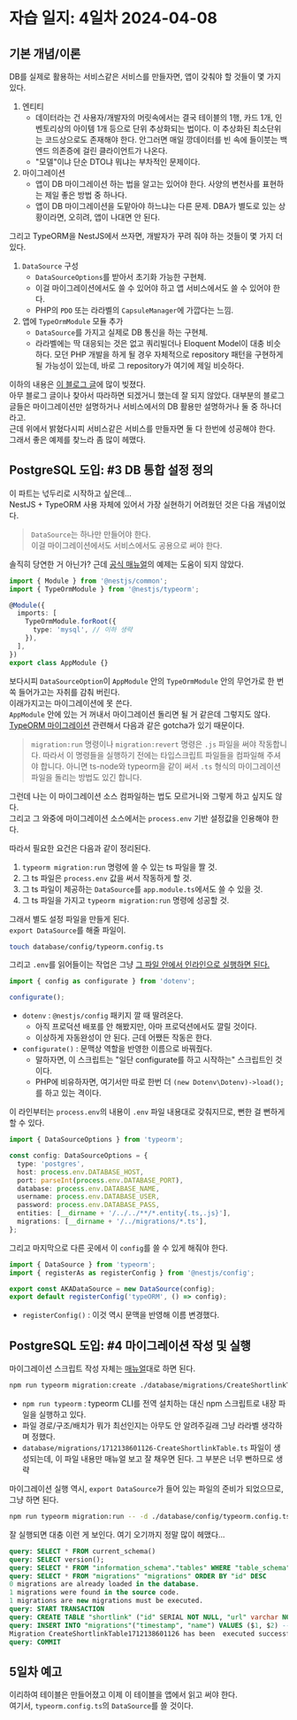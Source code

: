 # 자습 일지: 4일차 2024-04-08

## 기본 개념/이론

DB를 실제로 활용하는 서비스같은 서비스를 만들자면, 앱이 갖춰야 할 것들이 몇 가지 있다.

1. 엔티티
   * 데이터라는 건 사용자/개발자의 머릿속에서는 결국 테이블의 1행, 카드 1개, 인벤토리상의 아이템 1개 등으로 단위 추상화되는 법이다. 이 추상화된 최소단위는 코드상으로도 존재해야 한다. 안그러면 매일 깡데이터를 빈 속에 들이붓는 백엔드 의존증에 걸린 클라이언트가 나온다.
   * "모델"이냐 단순 DTO냐 뭐냐는 부차적인 문제이다.
2. 마이그레이션
   * 앱이 DB 마이그레이션 하는 법을 알고는 있어야 한다. 사양의 변천사를 표현하는 제일 좋은 방법 중 하나다.
   * 앱이 DB 마이그레이션을 도맡아야 하느냐는 다른 문제. DBA가 별도로 있는 상황이라면, 오히려, 앱이 나대면 안 된다.

그리고 TypeORM을 NestJS에서 쓰자면, 개발자가 꾸려 줘야 하는 것들이 몇 가지 더 있다.

1. `DataSource` 구성
   * `DataSourceOptions`를 받아서 초기화 가능한 구현체.
   * 이걸 마이그레이션에서도 쓸 수 있어야 하고 앱 서비스에서도 쓸 수 있어야 한다.
   * PHP의 `PDO` 또는 라라벨의 `CapsuleManager`에 가깝다는 느낌.
2. 앱에 `TypeOrmModule` 모듈 추가
   * `DataSource`를 가지고 실제로 DB 통신을 하는 구현체.
   * 라라벨에는 딱 대응되는 것은 없고 쿼리빌더나 Eloquent Model이 대충 비슷하다. 모던 PHP 개발을 하게 될 경우 자체적으로 repository 패턴을 구현하게 될 가능성이 있는데, 바로 그 repository가 여기에 제일 비슷하다.

이하의 내용은 [이 블로그 글](https://dev.to/amirfakour/using-typeorm-migration-in-nestjs-with-postgres-database-3c75)에 많이 빚졌다.  
아무 블로그 글이나 찾아서 따라하면 되겠거니 했는데 잘 되지 않았다. 대부분의 블로그 글들은 마이그레이션만 설명하거나 서비스에서의 DB 활용만 설명하거나 둘 중 하나더라고.  
근데 위에서 밝혔다시피 서비스같은 서비스를 만들자면 둘 다 한번에 성공해야 한다.  
그래서 좋은 예제를 찾느라 좀 많이 헤맸다.

## PostgreSQL 도입: #3 DB 통합 설정 정의

이 파트는 넋두리로 시작하고 싶은데...  
NestJS + TypeORM 사용 자체에 있어서 가장 실현하기 어려웠던 것은 다음 개념이었다.

> `DataSource`는 하나만 만들어야 한다.  
> 이걸 마이그레이션에서도 서비스에서도 공용으로 써야 한다.

솔직히 당연한 거 아닌가? 근데 [공식 매뉴얼](https://docs.nestjs.com/techniques/database#typeorm-integration)의 예제는 도움이 되지 않았다.

```ts
import { Module } from '@nestjs/common';
import { TypeOrmModule } from '@nestjs/typeorm';

@Module({
  imports: [
    TypeOrmModule.forRoot({
      type: 'mysql', // 이하 생략
    }),
  ],
})
export class AppModule {}
```

보다시피 `DataSourceOption`이 `AppModule` 안의 `TypeOrmModule` 안의 무언가로 한 번 쏙 들어가고는 자취를 감춰 버린다.  
이래가지고는 마이그레이션에 못 쓴다.  
`AppModule` 안에 있는 거 꺼내서 마이그레이션 돌리면 될 거 같은데 그렇지도 않다.  
[TypeORM 마이그레이션](https://typeorm.io/migrations#running-and-reverting-migrations) 관련해서 다음과 같은 gotcha가 있기 때문이다.

> `migration:run` 명령이나 `migration:revert` 명령은 `.js` 파일을 써야 작동합니다. 따라서 이 명령들을 실행하기 전에는 타입스크립트 파일들을 컴파일해 주셔야 합니다. 아니면 ts-node와 typeorm을 같이 써서 `.ts` 형식의 마이그레이션 파일을 돌리는 방법도 있긴 합니다.

그런데 나는 이 마이그레이션 소스 컴파일하는 법도 모르거니와 그렇게 하고 싶지도 않다.  
그리고 그 와중에 마이그레이션 소스에서는 `process.env` 기반 설정값을 인용해야 한다.

따라서 필요한 요건은 다음과 같이 정리된다.

1. `typeorm migration:run` 명령에 쓸 수 있는 ts 파일을 짤 것.
2. 그 ts 파일은 `process.env` 값을 써서 작동하게 할 것.
3. 그 ts 파일이 제공하는 `DataSource`를 `app.module.ts`에서도 쓸 수 있을 것.
4. 그 ts 파일을 가지고 `typeorm migration:run` 명령에 성공할 것.

그래서 별도 설정 파일을 만들게 된다.  
`export DataSource`를 해줄 파일이.

```sh
touch database/config/typeorm.config.ts
```

그리고 `.env`를 읽어들이는 작업은 그냥 [그 파일 안에서 인라인으로 실행하면 된다.](https://velog.io/@moongyu1/Nest.js-TypeORM-production-데이터베이스-migration하기)

```ts
import { config as configurate } from 'dotenv';

configurate();
```

* `dotenv` : `@nestjs/config` 패키지 깔 때 딸려온다.
  * 아직 프로덕션 배포를 안 해봤지만, 아마 프로덕션에서도 깔릴 것이다.
  * 이상하게 자동완성이 안 된다. 근데 어쨌든 작동은 한다.
* `configurate()` : 문맥상 역할을 반영한 이름으로 바꿔줬다.
  * 말하자면, 이 스크립트는 "일단 configurate를 하고 시작하는" 스크립트인 것이다.
  * PHP에 비유하자면, 여기서만 따로 한번 더 `(new Dotenv\Dotenv)->load();`를 하고 있는 격이다.

이 라인부터는 `process.env`의 내용이 `.env` 파일 내용대로 갖춰지므로, 뻔한 걸 뻔하게 할 수 있다.

```ts
import { DataSourceOptions } from 'typeorm';

const config: DataSourceOptions = {
  type: 'postgres',
  host: process.env.DATABASE_HOST,
  port: parseInt(process.env.DATABASE_PORT),
  database: process.env.DATABASE_NAME,
  username: process.env.DATABASE_USER,
  password: process.env.DATABASE_PASS,
  entities: [__dirname + '/../../**/*.entity{.ts,.js}'],
  migrations: [__dirname + '/../migrations/*.ts'],
};
```

그리고 마지막으로 다른 곳에서 이 `config`를 쓸 수 있게 해줘야 한다.

```ts
import { DataSource } from 'typeorm';
import { registerAs as registerConfig } from '@nestjs/config';

export const AKADataSource = new DataSource(config);
export default registerConfig('typeORM', () => config);
```

* `registerConfig()` : 이것 역시 문맥을 반영해 이름 변경했다.

## PostgreSQL 도입: #4 마이그레이션 작성 및 실행

마이그레이션 스크립트 작성 자체는 [매뉴얼](https://typeorm.io/migrations#creating-a-new-migration)대로 하면 된다.

```sh
npm run typeorm migration:create ./database/migrations/CreateShortlinkTable
```

* `npm run typeorm` : typeorm CLI를 전역 설치하는 대신 npm 스크립트로 내장 파일을 실행하고 있다.
* 파일 경로/구조/배치가 뭐가 최선인지는 아무도 안 알려주길래 그냥 라라벨 생각하며 정했다.
* `database/migrations/1712138601126-CreateShortlinkTable.ts` 파일이 생성되는데, 이 파일 내용만 매뉴얼 보고 잘 채우면 된다. 그 부분은 너무 뻔하므로 생략

마이그레이션 실행 역시, `export DataSource`가 들어 있는 파일의 준비가 되었으므로, 그냥 하면 된다.

```sh
npm run typeorm migration:run -- -d ./database/config/typeorm.config.ts
```

잘 실행되면 대충 이런 게 보인다. 여기 오기까지 정말 많이 헤맸다...

```sql
query: SELECT * FROM current_schema()
query: SELECT version();
query: SELECT * FROM "information_schema"."tables" WHERE "table_schema" = 'public' AND "table_name" = 'migrations'
query: SELECT * FROM "migrations" "migrations" ORDER BY "id" DESC
0 migrations are already loaded in the database.
1 migrations were found in the source code.
1 migrations are new migrations must be executed.
query: START TRANSACTION
query: CREATE TABLE "shortlink" ("id" SERIAL NOT NULL, "url" varchar NOT NULL, "code" varchar NOT NULL, "update_token" varchar NOT NULL, "saved_from" varchar NOT NULL, "created_at" timestamp NOT NULL DEFAULT now(), "updated_at" timestamp NOT NULL DEFAULT now(), "deleted_at" timestamp, CONSTRAINT "UQ_ac9808afe394ffcf46807b396b4" UNIQUE ("code"), CONSTRAINT "UQ_be296a797138d1d24e4f40112b0" UNIQUE ("update_token"), CONSTRAINT "PK_34bc55db0c2be430e83feccd4eb" PRIMARY KEY ("id"))
query: INSERT INTO "migrations"("timestamp", "name") VALUES ($1, $2) -- PARAMETERS: [1712138601126,"CreateShortlinkTable1712138601126"]
Migration CreateShortlinkTable1712138601126 has been  executed successfully.
query: COMMIT
```

## 5일차 예고

이리하여 테이블은 만들어졌고 이제 이 테이블을 앱에서 읽고 써야 한다.  
여기서, `typeorm.config.ts`의 `DataSource`를 쓸 것이다.